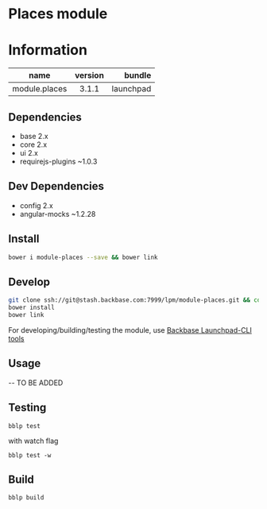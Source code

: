 # Places module
# Information
|  name |  version |  bundle |
|--|:--:|--:|
|  module.places |  3.1.1 |  launchpad |

## Dependencies

- base 2.x
- core 2.x
- ui 2.x
- requirejs-plugins ~1.0.3

## Dev Dependencies

- config 2.x
- angular-mocks ~1.2.28

## Install
```bash
bower i module-places --save && bower link
```
## Develop
```bash
git clone ssh://git@stash.backbase.com:7999/lpm/module-places.git && cd module-places
bower install
bower link
```
For developing/building/testing the module, use [Backbase Launchpad-CLI tools](https://stash.backbase.com/projects/LP/repos/cli/browse)

## Usage
-- TO BE ADDED

## Testing
```
bblp test
```
with watch flag

```
bblp test -w
```
## Build
```
bblp build
```
